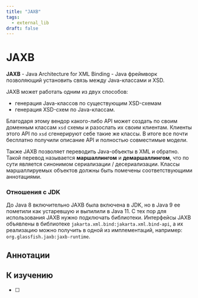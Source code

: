 ```yaml
---
title: "JAXB"
tags:
  - external_lib
draft: false
---
```


# JAXB

**JAXB** - Java Architecture for XML Binding - Java фреймворк позволяющий установить связь между Java-классами и XSD.

JAXB может работать одним из двух способов:
- генерация Java-классов по существующим XSD-схемам
- генерация XSD-схем по Java-классам.

Благодаря этому вендор какого-либо API может создать по своим доменным классам `xsd` схемы и разослать их своим клиентам.
Клиенты этого API по `xsd` сгенерируют себе такие же классы.
В итоге все почти бесплатно получили описание API и полностью совместимые модели.

Также JAXB позволяет переводить Java-объекты в XML и обратно.
Такой перевод называется __маршаллингом__ и __демаршаллингом__, что по сути является синонимом сериализации / десериализации.
Классы маршаллируемых объектов должны быть помечены соответствующими аннотациями.


### Отношения с JDK

До Java 8 включительно JAXB была включена в JDK, но в Java 9 ее пометили как устаревшую и выпилили в Java 11.
С тех пор для использования JAXB нужно подключать библиотеки.
Интерфейсы JAXB объявлены в библиотеке `jakarta.xml.bind:jakarta.xml.bind-api`, а их реализацию можно получить в одной из имплементаций, например: `org.glassfish.jaxb:jaxb-runtime`.


## Аннотации


## К изучению

- [ ] 